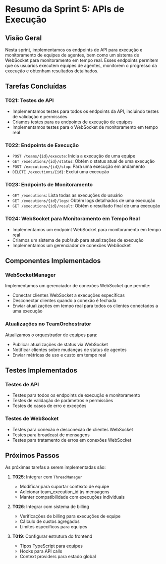 # Resumo da Sprint 5: APIs de Execução

## Visão Geral

Nesta sprint, implementamos os endpoints de API para execução e monitoramento de equipes de agentes, bem como um sistema de WebSocket para monitoramento em tempo real. Esses endpoints permitem que os usuários executem equipes de agentes, monitorem o progresso da execução e obtenham resultados detalhados.

## Tarefas Concluídas

### T021: Testes de API
- Implementamos testes para todos os endpoints da API, incluindo testes de validação e permissões
- Criamos testes para os endpoints de execução de equipes
- Implementamos testes para o WebSocket de monitoramento em tempo real

### T022: Endpoints de Execução
- `POST /teams/{id}/execute`: Inicia a execução de uma equipe
- `GET /executions/{id}/status`: Obtém o status atual de uma execução
- `POST /executions/{id}/stop`: Para uma execução em andamento
- `DELETE /executions/{id}`: Exclui uma execução

### T023: Endpoints de Monitoramento
- `GET /executions`: Lista todas as execuções do usuário
- `GET /executions/{id}/logs`: Obtém logs detalhados de uma execução
- `GET /executions/{id}/result`: Obtém o resultado final de uma execução

### T024: WebSocket para Monitoramento em Tempo Real
- Implementamos um endpoint WebSocket para monitoramento em tempo real
- Criamos um sistema de pub/sub para atualizações de execução
- Implementamos um gerenciador de conexões WebSocket

## Componentes Implementados

### WebSocketManager
Implementamos um gerenciador de conexões WebSocket que permite:
- Conectar clientes WebSocket a execuções específicas
- Desconectar clientes quando a conexão é fechada
- Enviar atualizações em tempo real para todos os clientes conectados a uma execução

### Atualizações no TeamOrchestrator
Atualizamos o orquestrador de equipes para:
- Publicar atualizações de status via WebSocket
- Notificar clientes sobre mudanças de status de agentes
- Enviar métricas de uso e custo em tempo real

## Testes Implementados

### Testes de API
- Testes para todos os endpoints de execução e monitoramento
- Testes de validação de parâmetros e permissões
- Testes de casos de erro e exceções

### Testes de WebSocket
- Testes para conexão e desconexão de clientes WebSocket
- Testes para broadcast de mensagens
- Testes para tratamento de erros em conexões WebSocket

## Próximos Passos

As próximas tarefas a serem implementadas são:

1. **T025**: Integrar com `ThreadManager`
   - Modificar para suportar contexto de equipe
   - Adicionar team_execution_id às mensagens
   - Manter compatibilidade com execuções individuais

2. **T026**: Integrar com sistema de billing
   - Verificações de billing para execuções de equipe
   - Cálculo de custos agregados
   - Limites específicos para equipes

3. **T019**: Configurar estrutura do frontend
   - Tipos TypeScript para equipes
   - Hooks para API calls
   - Context providers para estado global